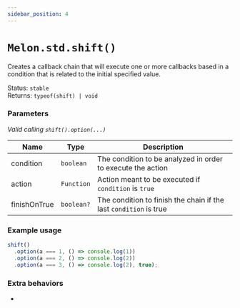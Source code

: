 ```yaml
---
sidebar_position: 4
---
```


# `Melon.std.shift()`

Creates a callback chain that will execute one or more callbacks based in a condition that is related to the initial specified value.

Status: `stable` <br />
Returns: `typeof(shift) | void`

### Parameters

*Valid calling `shift().option(...)`*

| Name | Type | Description |
| ---- | ---- | ----------- |
| condition | `boolean` | The condition to be analyzed in order to execute the action |
| action | `Function` | Action meant to be executed if `condition` is `true` |
| finishOnTrue | `boolean?` | The condition to finish the chain if the last `condition` is true |

### Example usage

```ts
shift()
  .option(a === 1, () => console.log(1))
  .option(a === 2, () => console.log(2))
  .option(a === 3, () => console.log(2), true);
```

### Extra behaviors

-